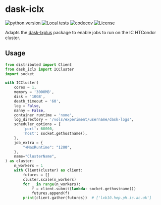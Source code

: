 # dask-iclx

[![python version](https://img.shields.io/badge/python-3.8+-blue.svg)](https://www.python.org/downloads/) [![Local tests](https://img.shields.io/endpoint?url=https%3A%2F%2Fwww.hep.ph.ic.ac.uk%2F~tr1123%2Fdask-iclx%2Flatest.json)](https://www.hep.ph.ic.ac.uk/~tr1123/dask-iclx/latest.html) [![codecov](https://codecov.io/github/runtingt/dask-iclx/branch/main/graph/badge.svg?token=ZWGLEIVTNG)](https://codecov.io/github/runtingt/dask-iclx) [![License](https://img.shields.io/badge/License-Apache_2.0-yellow.svg)](https://opensource.org/licenses/Apache-2.0)

Adapts the [dask-lxplus](https://github.com/cernops/dask-lxplus/) package to enable jobs to run on the IC HTCondor cluster.

## Usage

```python
from distributed import Client
from dask_iclx import ICCluster
import socket

with ICCluster(
    cores = 1,
    memory = '3000MB',
    disk = '10GB',
    death_timeout = '60',
    lcg = False,
    nanny = False,
    container_runtime = 'none',
    log_directory = '/vols/experiment/username/dask-logs',
    scheduler_options = {
        'port': 60000,
        'host': socket.gethostname(),
    },
    job_extra = {
        "+MaxRuntime": "1200",
    },
    name="ClusterName",
) as cluster:
    n_workers = 1
    with Client(cluster) as client:
        futures = []
        cluster.scale(n_workers)
        for _ in range(n_workers):
            f = client.submit(lambda: socket.gethostname())
            futures.append(f)
        print(client.gather(futures))  # ['lxb10.hep.ph.ic.ac.uk']
```

<!-- ## CERN extras

There are a few changes in the wrapper to address some of the particular features of the CERN
HTCondor cluster, but there are also a few changes to detail here. -->

<!-- ### Options

`lcg`: If set to `True` this will validate and use the LCG python environment per the managed [LCG](https://lcgdocs.web.cern.ch/lcgdocs/lcgreleases/introduction/)
releases. It will send the environment of the submitting scheduler to the batch worker node. DASK
normally requires that both the scheduler and the worker is the same python versions and libraries.
At CERN this would mean that you should, assuming say the default of `EL9` worker nodes, that
the scheduler is run on something like`lxplus.cern.ch`also running EL9`.
An example use would be to do the following before running dask:
```bash
$ . /cvmfs/sft.cern.ch/lcg/views/LCG_107/x86_64-el9-gcc14-opt/setup.sh
```

`container_runtime`: Can be set to `"singularity"` or `docker` or `"none"`. If a runtime is needed
for the worker, this selects which will be used for the `HTCondor` job the worker runs. In principle
it should not be necessary when using `lcg` and should therefore be set to `"none"`. Default though
is `"singularity"`.

`worker_image`: The image that will be used if `container_runtime` is defined to use one. The default
is defined in `jobqueue-cern.yaml`.

`batch_name`: Optionally set a string that will identify the jobs in `HTCondor`. The default is
`"dask-worker"` -->
